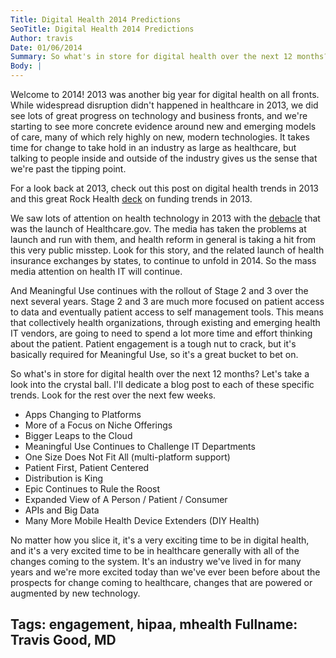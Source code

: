 ```yaml
---
Title: Digital Health 2014 Predictions
SeoTitle: Digital Health 2014 Predictions
Author: travis
Date: 01/06/2014
Summary: So what's in store for digital health over the next 12 months? Let's take a look into the crystal ball.
Body: |
---
```

Welcome to 2014! 2013 was another big year for digital health on all fronts. While widespread disruption didn't happened in healthcare in 2013, we did see lots of great progress on technology and business fronts, and we're starting to see more concrete evidence around new and emerging models of care, many of which rely highly on new, modern technologies. It takes time for change to take hold in an industry as large as healthcare, but talking to people inside and outside of the industry gives us the sense that we're past the tipping point.

For a look back at 2013, check out this post on digital health trends in 2013 and this great Rock Health [deck](http://www.slideshare.net/RockHealth/digital-health-funding-2013-year-in-review-by-rockhealth) on funding trends in 2013.

We saw lots of attention on health technology in 2013 with the [debacle](http://histalkmobile.com/the-train-wreck-known-as-healthcare-gov/) that was the launch of Healthcare.gov. The media has taken the problems at launch and run with them, and health reform in general is taking a hit from this very public misstep. Look for this story, and the related launch of health insurance exchanges by states, to continue to unfold in 2014. So the mass media attention on health IT will continue.

And Meaningful Use continues with the rollout of Stage 2 and 3 over the next several years. Stage 2 and 3 are much more focused on patient access to data and eventually patient access to self management tools. This means that collectively health organizations, through existing and emerging health IT vendors, are going to need to spend a lot more time and effort thinking about the patient. Patient engagement is a tough nut to crack, but it's basically required for Meaningful Use, so it's a great bucket to bet on.

So what's in store for digital health over the next 12 months? Let's take a look into the crystal ball. I'll dedicate a blog post to each of these specific trends. Look for the rest over the next few weeks.

- Apps Changing to Platforms
- More of a Focus on Niche Offerings
- Bigger Leaps to the Cloud
- Meaningful Use Continues to Challenge IT Departments
- One Size Does Not Fit All (multi-platform support)
- Patient First, Patient Centered
- Distribution is King
- Epic Continues to Rule the Roost
- Expanded View of A Person / Patient / Consumer
- APIs and Big Data
- Many More Mobile Health Device Extenders (DIY Health)

No matter how you slice it, it's a very exciting time to be in digital health, and it's a very excited time to be in healthcare generally with all of the changes coming to the system. It's an industry we've lived in for many years and we're more excited today than we've ever been before about the prospects for change coming to healthcare, changes that are powered or augmented by new technology.

Tags: engagement, hipaa, mhealth
Fullname: Travis Good, MD
---
